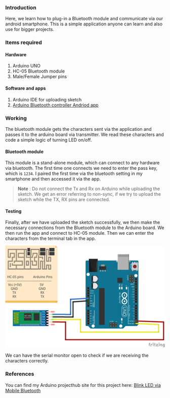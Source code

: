### Introduction
Here, we learn how to plug-in a Bluetooth module and communicate via our android smartphone. This is a simple application anyone can learn and also use for bigger projects.

### Items required

#### Hardware
1. Arduino UNO
2. HC-05 Bluetooth module
3. Male/Female Jumper pins

#### Software and apps
1. Arduino IDE for uploading sketch
2. [Arduino Bluetooth controller Andriod app](https://play.google.com/store/apps/details?id=com.giumig.apps.bluetoothserialmonitor&hl=en_IN)

### Working
The bluetooth module gets the characters sent via the application and passes it to the arduino board via transmitter. We read these characters and code a simple logic of turning LED on/off.

#### Bluetooth module
This module is a stand-alone module, which can connect to any hardware via bluetooth. The first time one connects we need to enter the pass key, which is `1234`. I paired the first time via the bluetooth setting in my smartphone and then accessed it via the app.

>__Note__ : 
> Do not connect the Tx and Rx on Arduino while uploading the sketch. We get an error referring to non-sync, if we try to upload the sketch while the TX, RX pins are connected.

#### Testing
Finally,  after we have uploaded the sketch successfully, we then make the necessary connections from the Bluetooth module to the Arduino board. We then run the app and connect to HC-05 module. Then we can enter the characters from the terminal tab in the app.

![Schematics](../../images/bt/bt_blink_bb.jpg)

We can have the serial monitor open to check if we are receiving the characters correctly.

### References
You can find my Arduino projecthub site for this project here: [Blink LED via Mobile Bluetooth](https://create.arduino.cc/projecthub/csbenk/blink-led-via-mobile-bluetooth-4b8ab0)
